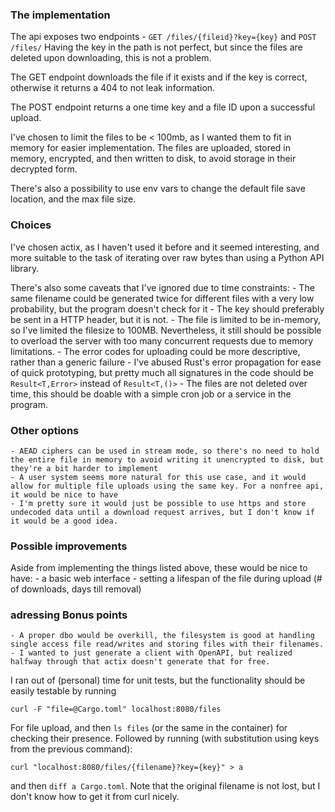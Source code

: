 ### The implementation

The api exposes two endpoints - `GET /files/{fileid}?key={key}` and `POST /files/`
Having the key in the path is not perfect, but since the files are deleted upon downloading, this is not a problem.

The GET endpoint downloads the file if it exists and if the key is correct, otherwise it returns a 404 to not leak information.

The POST endpoint returns a one time key and a file ID upon a successful upload.

I've chosen to limit the files to be < 100mb, as I wanted them to fit in memory for easier implementation. The files are uploaded, stored in memory, encrypted, and then written to disk, to avoid storage in their decrypted form.

There's also a possibility to use env vars to change the default file save location, and the max file size.

### Choices

I've chosen actix, as I haven't used it before and it seemed interesting, and more suitable to the task of iterating over raw bytes than using a Python API library.

There's also some caveats that I've ignored due to time constraints:
    - The same filename could be generated twice for different files with a very low probability, but the program doesn't check for it
    - The key should preferably be sent in a HTTP header, but it is not.
    - The file is limited to be in-memory, so I've limited the filesize to 100MB. Nevertheless, it still should be possible to overload the server with too many concurrent requests due to memory limitations.
    - The error codes for uploading could be more descriptive, rather than a generic failure
    - I've abused Rust's error propagation for ease of quick prototyping, but pretty much all signatures in the code should be `Result<T,Error>` instead of `Result<T,()>`
    - The files are not deleted over time, this should be doable with a simple cron job or a service in the program.

### Other options
    - AEAD ciphers can be used in stream mode, so there's no need to hold the entire file in memory to avoid writing it unencrypted to disk, but they're a bit harder to implement
    - A user system seems more natural for this use case, and it would allow for multiple file uploads using the same key. For a nonfree api, it would be nice to have
    - I'm pretty sure it would just be possible to use https and store undecoded data until a download request arrives, but I don't know if it would be a good idea.

### Possible improvements
Aside from implementing the things listed above, these would be nice to have:
    - a basic web interface
    - setting a lifespan of the file during upload  (# of downloads, days till removal)


### adressing Bonus points
    - A proper dbo would be overkill, the filesystem is good at handling single access file read/writes and storing files with their filenames.
    - I wanted to just generate a client with OpenAPI, but realized halfway through that actix doesn't generate that for free.

I ran out of (personal) time for unit tests, but the functionality should be easily testable by running
```
curl -F "file=@Cargo.toml" localhost:8080/files
```
For file upload, and then `ls files` (or the same in the container) for checking their presence.
Followed by running (with substitution using keys from the previous command):
```
curl "localhost:8080/files/{filename}?key={key}" > a
```

and then `diff a Cargo.toml`. Note that the original filename is not lost, but I don't know how to get it from curl nicely.